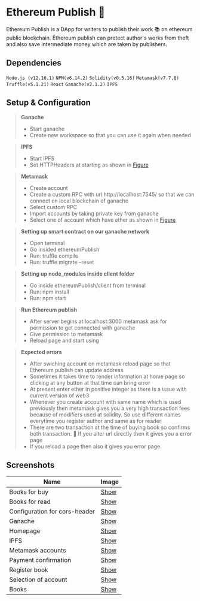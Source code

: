 # Ethereum Publish :gem:
Ethereum Publish is a DApp for writers to publish their work :books: on ethereum public blockchain. Ethereum publish can protect author's works from theft and also save intermediate money which are taken by publishers.

## Dependencies
`Node.js (v12.16.1)`
`NPM(v6.14.2)`
`Solidity(v0.5.16)`
`Metamask(v7.7.8)`
`Truffle(v5.1.21)`
`React`
`Ganache(v2.1.2)`
`IPFS`

## Setup & Configuration

> **Ganache**
> - Start ganache
> - Create new workspace so that you can use it again when needed 

> **IPFS**
> - Start IPFS
> - Set HTTPHeaders at starting as shown in [Figure](https://raw.githubusercontent.com/snakode/EthereumPublish/master/screenshots/Coniguration%20for%20cors-header.png)

> **Metamask**
> - Create account 
> - Create a custom RPC with url http://localhost:7545/ so that we can connect on local blockchain of ganache 
> - Select custom RPC 
> - Import accounts by taking private key from ganache 
> - Select one of account which have ether as shown in [Figure](https://raw.githubusercontent.com/snakode/EthereumPublish/master/screenshots/Selection%20of%20account.png)

> **Setting up smart contract on our ganache network**
> - Open terminal 
> - Go insided ethereumPublish 
> - Run: truffle compile 
> - Run: truffle migrate –reset 

> **Setting up node_modules inside client folder**
> - Go inside ethereumPublish/client from terminal 
> - Run: npm install  
> - Run: npm start 

> **Run Ethereum publish**
> - After server begins at localhost:3000 metamask ask for permission to get connected with ganache 
> - Give permission to metamask 
> - Reload page and start using 

> **Expected errors**
> - After swiching account on metamask reload page so that Ethereum publish can update address 
> - Sometimes it takes time to render information at home page so clicking at any button at that time can bring error
> - At present enter ether in positive integer as there is a issue with current version of web3 
> - Whenever you create account with same name which is used previously then metamask gives you a very high transaction fees because of modifiers used at solidity. So use different names everytime you register author and same as for reader 
> - There are two transaction at the time of buying book so confirms both transaction.  If you alter url directly then it gives you a error page 
> - If you reload a page then also it gives you error page. 

## Screenshots
| Name | Image |
|---|---|
|Books for buy|[Show](https://raw.githubusercontent.com/snakode/EthereumPublish/master/screenshots/Booka%20for%20buy.png)|
|Books for read|[Show](https://raw.githubusercontent.com/snakode/EthereumPublish/master/screenshots/Books%20for%20read.png)|
|Configuration for cors-header|[Show](https://raw.githubusercontent.com/snakode/EthereumPublish/master/screenshots/Coniguration%20for%20cors-header.png)|
|Ganache|[Show](https://raw.githubusercontent.com/snakode/EthereumPublish/master/screenshots/Ganache.png)|
|Homepage|[Show](https://raw.githubusercontent.com/snakode/EthereumPublish/master/screenshots/Gomepage.png)|
|IPFS|[Show](https://raw.githubusercontent.com/snakode/EthereumPublish/master/screenshots/IPFS.png)|
|Metamask accounts|[Show](https://raw.githubusercontent.com/snakode/EthereumPublish/master/screenshots/Metamask%20Accounts.png)|
|Payment confirmation|[Show](https://raw.githubusercontent.com/snakode/EthereumPublish/master/screenshots/Payment%20confirmation.png)|
|Register book|[Show](https://raw.githubusercontent.com/snakode/EthereumPublish/master/screenshots/Register%20Book.png)|
|Selection of account|[Show](https://raw.githubusercontent.com/snakode/EthereumPublish/master/screenshots/Selection%20of%20account.png)|
|Books|[Show](https://raw.githubusercontent.com/snakode/EthereumPublish/master/screenshots/book.png)|












